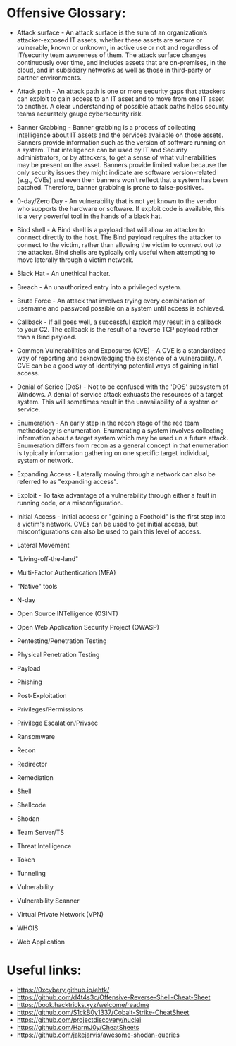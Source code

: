 # Offensive Glossary:
* Attack surface - An attack surface is the sum of an organization’s attacker-exposed IT assets, whether these assets are secure or vulnerable, known or unknown, in active use or not and regardless of IT/security team awareness of them. The attack surface changes continuously over time, and includes assets that are on-premises, in the cloud, and in subsidiary networks as well as those in third-party or partner environments.

* Attack path - An attack path is one or more security gaps that attackers can exploit to gain access to an IT asset and to move from one IT asset to another. A clear understanding of possible attack paths helps security teams accurately gauge cybersecurity risk.

* Banner Grabbing - Banner grabbing is a process of collecting intelligence about IT assets and the services available on those assets. Banners provide information such as the version of software running on a system. That intelligence can be used by IT and Security administrators, or by attackers, to get a sense of what vulnerabilities may be present on the asset. Banners provide limited value because the only security issues they might indicate are software version-related (e.g., CVEs) and even then banners won’t reflect that a system has been patched. Therefore, banner grabbing is prone to false-positives.

* 0-day/Zero Day - An vulnerability that is not yet known to the vendor who supports the hardware or software. If exploit code is available, this is a very powerful tool in the hands of a black hat.

* Bind shell - A Bind shell is a payload that will allow an attacker to connect directly to the host. The Bind payload requires the attacker to connect to the victim, rather than allowing the victim to connect out to the attacker. Bind shells are typically only useful when attempting to move laterally through a victim network.

* Black Hat - An unethical hacker.

* Breach - An unauthorized entry into a privileged system.

* Brute Force - An attack that involves trying every combination of username and password possible on a system until access is achieved.

* Callback - If all goes well, a successful exploit may result in a callback to your C2. The callback is the result of a reverse TCP payload rather than a Bind payload.

* Common Vulnerabilities and Exposures (CVE) - A CVE is a standardized way of reporting and acknowledging the existence of a vulnerability. A CVE can be a good way of identifying potential ways of gaining initial access.

* Denial of Serice (DoS) - Not to be confused with the 'DOS' subsystem of Windows. A denial of service attack exhuasts the resources of a target system. This will sometimes result in the unavailability of a system or service.

* Enumeration - An early step in the recon stage of the red team methodology is enumeration. Enumerating a system involves collecting information about a target system which may be used un a future attack. Enumeration differs from recon as a general concept in that enumeration is typically information gathering on one specific target individual, system or network. 

* Expanding Access - Laterally moving through a network can also be referred to as "expanding access".

* Exploit - To take advantage of a vulnerability through either a fault in running code, or a misconfiguration.

* Initial Access - Initial access or "gaining a Foothold" is the first step into a victim's network. CVEs can be used to get initial access, but misconfigurations can also be used to gain this level of access. 

* Lateral Movement
* "Living-off-the-land"
* Multi-Factor Authentication (MFA)
* "Native" tools
* N-day
* Open Source INTelligence (OSINT)
* Open Web Application Security Project (OWASP)
* Pentesting/Penetration Testing
* Physical Penetration Testing
* Payload
* Phishing
* Post-Exploitation
* Privileges/Permissions
* Privilege Escalation/Privsec
* Ransomware
* Recon
* Redirector
* Remediation
* Shell
* Shellcode
* Shodan
* Team Server/TS
* Threat Intelligence
* Token
* Tunneling
* Vulnerability
* Vulnerability Scanner
* Virtual Private Network (VPN)
* WHOIS
* Web Application

# Useful links:
* https://0xcybery.github.io/ehtk/
* https://github.com/d4t4s3c/Offensive-Reverse-Shell-Cheat-Sheet
* https://book.hacktricks.xyz/welcome/readme
* https://github.com/S1ckB0y1337/Cobalt-Strike-CheatSheet
* https://github.com/projectdiscovery/nuclei
* https://github.com/HarmJ0y/CheatSheets
* https://github.com/jakejarvis/awesome-shodan-queries